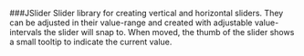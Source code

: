 ###JSlider
Slider library for creating vertical and horizontal sliders.
They can be adjusted in their value-range and created with adjustable value-intervals the slider will snap to.
When moved, the thumb of the slider shows a small tooltip to indicate the current value.